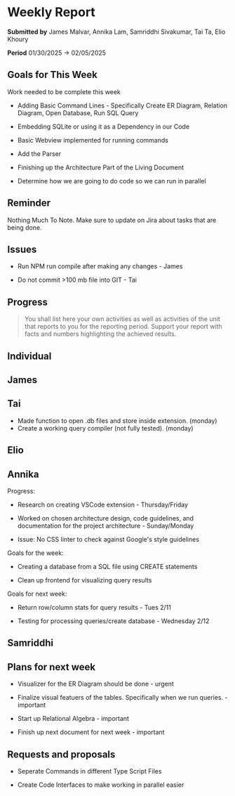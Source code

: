 Weekly Report
=============

**Submitted by** James Malvar, Annika Lam, Samriddhi Sivakumar, Tai Ta, Elio Khoury

**Period** 01/30/2025 → 02/05/2025

Goals for This Week
-------

Work needed to be complete this week

- Adding Basic Command Lines - Specifically Create ER Diagram, Relation Diagram, Open Database, Run SQL Query

- Embedding SQLite or using it as a Dependency in our Code

- Basic Webview implemented for running commands

- Add the Parser

- Finishing up the Architecture Part of the Living Document

- Determine how we are going to do code so we can run in parallel

Reminder
--------
Nothing Much To Note. Make sure to update on Jira about tasks that are being done.

Issues
------
- Run NPM run compile after making any changes - James

- Do not commit >100 mb file into GIT - Tai

Progress
----------

> You shall list here your own activities as well as activities of the unit that reports to you for the reporting period. Support your report with facts and numbers highlighting the achieved results.

Individual
-----------
## James

## Tai
- Made function to open .db files and store inside extension. (monday)
- Create a working query compiler (not fully tested). (monday)

## Elio

## Annika

Progress:

- Research on creating VSCode extension - Thursday/Friday

- Worked on chosen architecture design, code guidelines, and documentation for the project architecture - Sunday/Monday
-   Issue: No CSS linter to check against Google's style guidelines

Goals for the week: 

- Creating a database from a SQL file using CREATE statements

- Clean up frontend for visualizing query results

Goals for next week:

- Return row/column stats for query results - Tues 2/11

- Testing for processing queries/create database - Wednesday 2/12

## Samriddhi

Plans for next week
-------------------

- Visualizer for the ER Diagram should be done - urgent

- Finalize visual featuers of the tables. Specifically when we run queries. - important

- Start up Relational Algebra - important

- Finish up next document for next week - important

Requests and proposals
----------------------

- Seperate Commands in different Type Script Files

- Create Code Interfaces to make working in parallel easier
